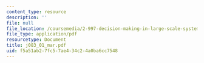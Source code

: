 ```yaml
---
content_type: resource
description: ''
file: null
file_location: /coursemedia/2-997-decision-making-in-large-scale-systems-spring-2004/f5a51ab27fc57ae434c24a0ba6cc7548_j083_01_mar.pdf
file_type: application/pdf
resourcetype: Document
title: j083_01_mar.pdf
uid: f5a51ab2-7fc5-7ae4-34c2-4a0ba6cc7548
---
```

